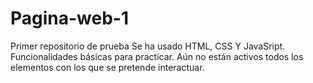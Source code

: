 # Pagina-web-1
Primer repositorio de prueba
Se ha usado HTML, CSS Y JavaSript. Funcionalidades básicas para practicar. Aún no están activos todos los elementos con los que se pretende interactuar.
